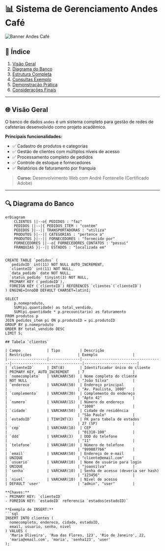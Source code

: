 # 📊 Sistema de Gerenciamento Andes Café

![Banner Andes Café](https://via.placeholder.com/1200x400/5C3317/FFFFFF?text=ANDES+CAFÉ+-+SISTEMA+DE+GERENCIAMENTO)

## 📌 Índice
1. [Visão Geral](#-visão-geral)
2. [Diagrama do Banco](#-diagrama-do-banco)
3. [Estrutura Completa](#-estrutura-completa)
4. [Consultas Exemplo](#-consultas-exemplo)
5. [Demonstração Prática](#-demonstração-prática)
6. [Considerações Finais](#-considerações-finais)

---

## 🌐 Visão Geral

O banco de dados `andes` é um sistema completo para gestão de redes de cafeterias desenvolvido como projeto acadêmico.

**Principais funcionalidades:**
- ✅ Cadastro de produtos e categorias
- ✅ Gestão de clientes com múltiplos níveis de acesso
- ✅ Processamento completo de pedidos
- ✅ Controle de estoque e fornecedores
- ✅ Relatórios de faturamento por franquia

> **Curso:** Desenvolvimento Web com André Fontenelle (Certificado Adobe)

---

## 🔍 Diagrama do Banco

```mermaid
erDiagram
    CLIENTES ||--o{ PEDIDOS : "faz"
    PEDIDOS ||--|{ PEDIDOS_ITEM : "contém"
    PEDIDOS }|--|| TRANSPORTADORAS : "utiliza"
    PRODUTOS }|--|| CATEGORIAS : "pertence a"
    PRODUTOS }|--|| FORNECEDORES : "fornecido por"
    FORNECEDORES ||--o{ FORNECEDORES_CONTATOS : "possui"
    FRANQUIAS }|--|| ESTADOS : "localizada em"
    
    
CREATE TABLE `pedidos` (
  `pedidoID` int(11) NOT NULL AUTO_INCREMENT,
  `clienteID` int(11) NOT NULL,
  `data_pedido` date NOT NULL,
  `status_pedido` tinyint(3) NOT NULL,
  PRIMARY KEY (`pedidoID`),
  FOREIGN KEY (`clienteID`) REFERENCES `clientes`(`clienteID`)
) ENGINE=InnoDB DEFAULT CHARSET=latin1;

SELECT 
    p.nomeproduto,
    SUM(pi.quantidade) as total_vendido,
    SUM(pi.quantidade * p.precounitario) as faturamento
FROM produtos p
JOIN pedidos_item pi ON p.produtoID = pi.produtoID
GROUP BY p.nomeproduto
ORDER BY total_vendido DESC
LIMIT 5;

## Tabela `clientes`

| Campo            | Tipo         | Descrição                           | Restrições                     | Exemplo                |
|------------------|--------------|-------------------------------------|--------------------------------|------------------------|
| `clienteID`      | INT(8)       | Identificador único do cliente      | PRIMARY KEY, AUTO_INCREMENT    | 7                      |
| `nomecompleto`   | VARCHAR(50)  | Nome completo do cliente            | NOT NULL                       | "João Silva"           |
| `endereco`       | VARCHAR(50)  | Endereço principal                  |                                | "Av. Paulista, 1000"   |
| `complemento`    | VARCHAR(30)  | Complemento do endereço             |                                | "Apto 42"              |
| `numero`         | VARCHAR(15)  | Número do endereço                  |                                | "1000"                 |
| `cidade`         | VARCHAR(50)  | Cidade de residência                |                                | "São Paulo"            |
| `estadoID`       | TINYINT(3)   | FK para tabela de estados           |                                | 27 (SP)                |
| `cep`            | VARCHAR(10)  | CEP                                 |                                | "01310-100"            |
| `ddd`            | VARCHAR(3)   | DDD do telefone                     |                                | "11"                   |
| `telefone`       | VARCHAR(10)  | Número de telefone                  |                                | "999887766"            |
| `email`          | VARCHAR(50)  | Endereço de e-mail                  | UNIQUE                         | "cliente@email.com"    |
| `usuario`        | VARCHAR(10)  | Nome de usuário para login          | UNIQUE                         | "joaosilva"            |
| `senha`          | VARCHAR(10)  | Senha de acesso (deveria ser hash)  |                                | "123456"               |
| `nivel`          | VARCHAR(10)  | Nível de acesso                     | DEFAULT 'user'                 | "admin", "user"        |

**Chaves:**
- PRIMARY KEY: `clienteID`
- FOREIGN KEY: `estadoID` referencia `estados(estadoID)`

**Exemplo de INSERT:**
```sql
INSERT INTO clientes (
  nomecompleto, endereco, cidade, estadoID, 
  email, usuario, senha, nivel
) VALUES (
  'Maria Oliveira', 'Rua das Flores, 123', 'Rio de Janeiro', 22,
  'maria@email.com', 'maria', 'senha123', 'user'
);
